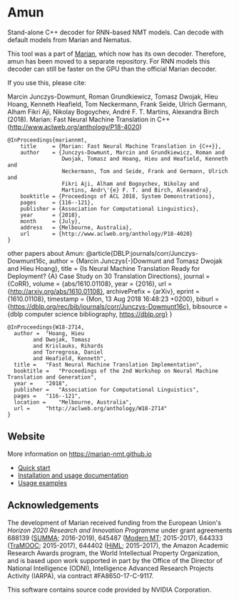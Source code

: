 # Amun 
Stand-alone C++ decoder for RNN-based NMT models. Can decode with default models from Marian and Nematus.

This tool was a part of [Marian](https://github.com/marian-nmt/marian), which now has its own decoder. Therefore, amun has been moved to a separate repository. For RNN models this decoder can still be faster on the GPU than the official Marian decoder.

If you use this, please cite:

Marcin Junczys-Dowmunt, Roman Grundkiewicz, Tomasz Dwojak, Hieu Hoang, Kenneth Heafield, Tom Neckermann, Frank Seide, Ulrich Germann, Alham Fikri Aji, Nikolay Bogoychev, André F. T. Martins, Alexandra Birch (2018). Marian: Fast Neural Machine Translation in C++ (http://www.aclweb.org/anthology/P18-4020)

    @InProceedings{mariannmt,
        title     = {Marian: Fast Neural Machine Translation in {C++}},
        author    = {Junczys-Dowmunt, Marcin and Grundkiewicz, Roman and
                     Dwojak, Tomasz and Hoang, Hieu and Heafield, Kenneth and
                     Neckermann, Tom and Seide, Frank and Germann, Ulrich and
                     Fikri Aji, Alham and Bogoychev, Nikolay and
                     Martins, Andr\'{e} F. T. and Birch, Alexandra},
        booktitle = {Proceedings of ACL 2018, System Demonstrations},
        pages     = {116--121},
        publisher = {Association for Computational Linguistics},
        year      = {2018},
        month     = {July},
        address   = {Melbourne, Australia},
        url       = {http://www.aclweb.org/anthology/P18-4020}
    }

other papers about Amun:
	@article{DBLP:journals/corr/Junczys-Dowmunt16c,
	  author    = {Marcin Junczys{-}Dowmunt and
	               Tomasz Dwojak and
	               Hieu Hoang},
	  title     = {Is Neural Machine Translation Ready for Deployment? {A} Case Study
	               on 30 Translation Directions},
	  journal   = {CoRR},
	  volume    = {abs/1610.01108},
	  year      = {2016},
	  url       = {http://arxiv.org/abs/1610.01108},
	  archivePrefix = {arXiv},
	  eprint    = {1610.01108},
	  timestamp = {Mon, 13 Aug 2018 16:48:23 +0200},
	  biburl    = {https://dblp.org/rec/bib/journals/corr/Junczys-Dowmunt16c},
	  bibsource = {dblp computer science bibliography, https://dblp.org}
	}

	@InProceedings{W18-2714,
	  author = 	"Hoang, Hieu
			and Dwojak, Tomasz
			and Krislauks, Rihards
			and Torregrosa, Daniel
			and Heafield, Kenneth",
	  title = 	"Fast Neural Machine Translation Implementation",
	  booktitle = 	"Proceedings of the 2nd Workshop on Neural Machine Translation and Generation",
	  year = 	"2018",
	  publisher = 	"Association for Computational Linguistics",
	  pages = 	"116--121",
	  location = 	"Melbourne, Australia",
	  url = 	"http://aclweb.org/anthology/W18-2714"
	}



## Website

More information on https://marian-nmt.github.io

- [Quick start](https://marian-nmt.github.io/quickstart)
- [Installation and usage documentation](https://marian-nmt.github.io/docs)
- [Usage examples](https://marian-nmt.github.io/examples)

## Acknowledgements

The development of Marian received funding from the European Union's
_Horizon 2020 Research and Innovation Programme_ under grant agreements
688139 ([SUMMA](http://www.summa-project.eu); 2016-2019),
645487 ([Modern MT](http://www.modernmt.eu); 2015-2017),
644333 ([TraMOOC](http://tramooc.eu/); 2015-2017),
644402 ([HiML](http://www.himl.eu/); 2015-2017),
the Amazon Academic Research Awards program,
the World Intellectual Property Organization,
and is based upon work supported in part by the Office of the Director of
National Intelligence (ODNI), Intelligence Advanced Research Projects Activity
(IARPA), via contract #FA8650-17-C-9117.

This software contains source code provided by NVIDIA Corporation.
